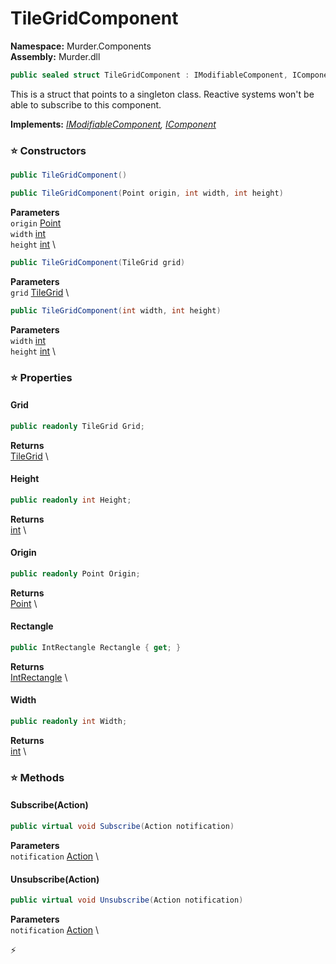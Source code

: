 # TileGridComponent

**Namespace:** Murder.Components \
**Assembly:** Murder.dll

```csharp
public sealed struct TileGridComponent : IModifiableComponent, IComponent
```

This is a struct that points to a singleton class.
            Reactive systems won't be able to subscribe to this component.

**Implements:** _[IModifiableComponent](../..//Bang/Components/IModifiableComponent.html), [IComponent](../..//Bang/Components/IComponent.html)_

### ⭐ Constructors
```csharp
public TileGridComponent()
```

```csharp
public TileGridComponent(Point origin, int width, int height)
```

**Parameters** \
`origin` [Point](../..//Murder/Core/Geometry/Point.html) \
`width` [int](https://learn.microsoft.com/en-us/dotnet/api/System.Int32?view=net-7.0) \
`height` [int](https://learn.microsoft.com/en-us/dotnet/api/System.Int32?view=net-7.0) \

```csharp
public TileGridComponent(TileGrid grid)
```

**Parameters** \
`grid` [TileGrid](../..//Murder/Core/TileGrid.html) \

```csharp
public TileGridComponent(int width, int height)
```

**Parameters** \
`width` [int](https://learn.microsoft.com/en-us/dotnet/api/System.Int32?view=net-7.0) \
`height` [int](https://learn.microsoft.com/en-us/dotnet/api/System.Int32?view=net-7.0) \

### ⭐ Properties
#### Grid
```csharp
public readonly TileGrid Grid;
```

**Returns** \
[TileGrid](../..//Murder/Core/TileGrid.html) \
#### Height
```csharp
public readonly int Height;
```

**Returns** \
[int](https://learn.microsoft.com/en-us/dotnet/api/System.Int32?view=net-7.0) \
#### Origin
```csharp
public readonly Point Origin;
```

**Returns** \
[Point](../..//Murder/Core/Geometry/Point.html) \
#### Rectangle
```csharp
public IntRectangle Rectangle { get; }
```

**Returns** \
[IntRectangle](../..//Murder/Core/Geometry/IntRectangle.html) \
#### Width
```csharp
public readonly int Width;
```

**Returns** \
[int](https://learn.microsoft.com/en-us/dotnet/api/System.Int32?view=net-7.0) \
### ⭐ Methods
#### Subscribe(Action)
```csharp
public virtual void Subscribe(Action notification)
```

**Parameters** \
`notification` [Action](https://learn.microsoft.com/en-us/dotnet/api/System.Action?view=net-7.0) \

#### Unsubscribe(Action)
```csharp
public virtual void Unsubscribe(Action notification)
```

**Parameters** \
`notification` [Action](https://learn.microsoft.com/en-us/dotnet/api/System.Action?view=net-7.0) \



⚡